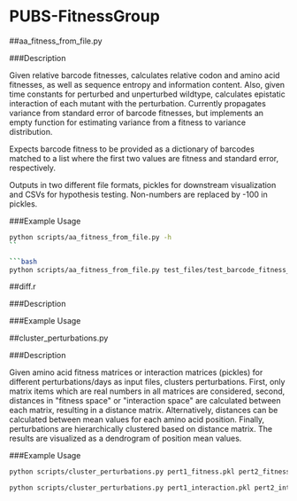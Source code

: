 PUBS-FitnessGroup
=================

##aa_fitness_from_file.py

###Description

Given relative barcode fitnesses, calculates relative codon and amino acid fitnesses, as well as sequence
entropy and information content. Also, given time constants for perturbed and unperturbed wildtype, calculates epistatic interaction of each mutant with the perturbation. Currently propagates variance from standard error of barcode fitnesses, but implements an empty function for estimating variance from a fitness to variance distribution.

Expects barcode fitness to be provided as a dictionary of barcodes matched to a list where the first two values are fitness and standard error, respectively.

Outputs in two different file formats, pickles for downstream visualization and CSVs for hypothesis testing. Non-numbers are replaced by -100 in pickles.

###Example Usage
```bash
python scripts/aa_fitness_from_file.py -h
``

```bash
python scripts/aa_fitness_from_file.py test_files/test_barcode_fitness_1.pkl test_files/test_barcode_fitness_2.pkl --wt_time_constants 0.33 0.2 --allele_dict input_files/allele_dic_with_WT.pkl --translate_dict input_files/translate.pkl --wt_codon_dict input_files/wt_codon_dict.pkl --aa_index input_files/aminotonumber.pkl --weighted_mean --codon_fitness_pickle codon_fitness.pkl --rel_fitness_csv rel_fitness.csv --rel_fitness_pickle rel_fitness.pkl --rel_fitness_variance_csv rel_fitness_variance.csv --sequence_entropy_pickle sequence_entropy.pkl --information_content_pickle information_content.pkl --interaction_pickle interaction.pkl
```

##diff.r

###Description


###Example Usage


##cluster_perturbations.py

###Description

Given amino acid fitness matrices or interaction matrices (pickles) for different perturbations/days as input files, clusters perturbations. First, only matrix items which are real numbers in all matrices are considered, second, distances in "fitness space" or "interaction space" are calculated between each matrix, resulting in a distance matrix. Alternatively, distances can be calculated between mean values for each amino acid position. Finally, perturbations are hierarchically clustered based on distance matrix. The results are visualized as a dendrogram of position mean values.

###Example Usage

```bash
python scripts/cluster_perturbations.py pert1_fitness.pkl pert2_fitness.pkl pert3_fitness.pkl --data_type rel_fitness --pert_names pert1 pert2 pert3 --out_plot clustered_perts_fitness.png
```

```bash
python scripts/cluster_perturbations.py pert1_interaction.pkl pert2_interaction.pkl pert3_interaction.pkl --data_type interaction --pert_names pert1 pert2 pert3 --out_plot clustered_perts_interaction.png
```
